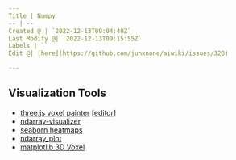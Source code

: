 ```yaml
---
Title | Numpy
-- | --
Created @ | `2022-12-13T09:04:40Z`
Last Modify @| `2022-12-13T09:15:55Z`
Labels | ``
Edit @| [here](https://github.com/junxnone/aiwiki/issues/328)

---
```


## Visualization Tools

- [three.js voxel painter](https://threejs.org/examples/#webgl_interactive_voxelpainter) [[editor](https://nmcapule.github.io/voxel-editor/)]
- [ndarray-visualizer](https://github.com/Pewww/ndarray-visualizer)
- [seaborn heatmaps](https://seaborn.pydata.org/examples/spreadsheet_heatmap.html)
- [ndarray_plot](https://github.com/safl/ndarray_plot)
- [matplotlib 3D Voxel](https://matplotlib.org/stable/plot_types/3D/voxels_simple.html)
